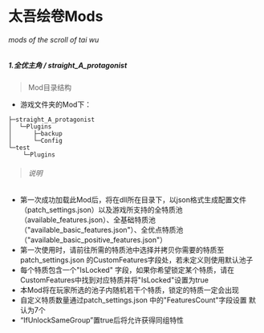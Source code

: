 # 太吾绘卷Mods
###### mods of the scroll of tai wu



##### 1.全优主角 / *straight_A_protagonist*

> Mod目录结构

* 游戏文件夹的Mod下：

```
├─straight_A_protagonist
│  └─Plugins
│      ├─backup
│      └─Config
└─test
    └─Plugins
```

> ###### 说明

* 第一次成功加载此Mod后，将在dll所在目录下，以json格式生成配置文件（patch_settings.json）以及游戏所支持的全特质池（available_features.json）、全基础特质池（"available_basic_features.json"）、全优点特质池（"available_basic_positive_features.json"）
* 第一次使用时，请前往所需的特质池中选择并拷贝你需要的特质至patch_settings.json 的CustomFeatures字段处，若未定义则使用默认池子
*  每个特质包含一个"IsLocked" 字段，如果你希望锁定某个特质，请在CustomFeatures中找到对应特质并将"IsLocked"设置为true
* 本Mod将在玩家所选的池子内随机若干个特质，锁定的特质一定会出现
* 自定义特质数量通过patch_settings.json 中的"FeaturesCount"字段设置 默认为7个
* “IfUnlockSameGroup”置true后将允许获得同组特性
